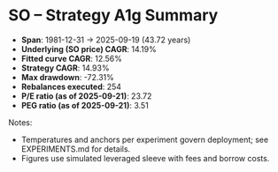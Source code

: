 # SO – Strategy A1g Summary

- **Span**: 1981-12-31 → 2025-09-19 (43.72 years)
- **Underlying (SO price) CAGR**: 14.19%
- **Fitted curve CAGR**: 12.56%
- **Strategy CAGR**: 14.93%
- **Max drawdown**: -72.31%
- **Rebalances executed**: 254
- **P/E ratio (as of 2025-09-21)**: 23.72
- **PEG ratio (as of 2025-09-21)**: 3.51

Notes:

- Temperatures and anchors per experiment govern deployment; see EXPERIMENTS.md for details.
- Figures use simulated leveraged sleeve with fees and borrow costs.

